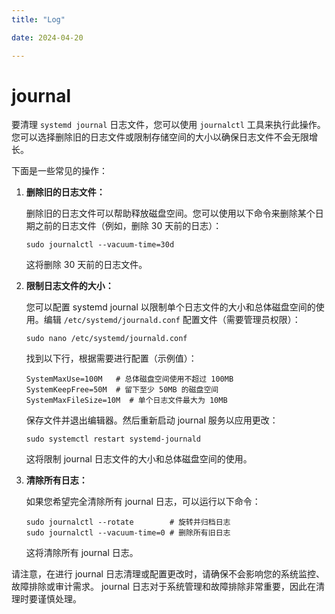 ```yaml
---
title: "Log"

date: 2024-04-20

---
```


# journal

要清理 `systemd journal` 日志文件，您可以使用 `journalctl` 工具来执行此操作。您可以选择删除旧的日志文件或限制存储空间的大小以确保日志文件不会无限增长。

下面是一些常见的操作：

1. **删除旧的日志文件：**

   删除旧的日志文件可以帮助释放磁盘空间。您可以使用以下命令来删除某个日期之前的日志文件（例如，删除 30 天前的日志）：

   ```shell
   sudo journalctl --vacuum-time=30d
   ```

   这将删除 30 天前的日志文件。

2. **限制日志文件的大小：**

   您可以配置 systemd journal 以限制单个日志文件的大小和总体磁盘空间的使用。编辑 `/etc/systemd/journald.conf` 配置文件（需要管理员权限）：

   ```shell
   sudo nano /etc/systemd/journald.conf
   ```

   找到以下行，根据需要进行配置（示例值）：

   ```shell
   SystemMaxUse=100M   # 总体磁盘空间使用不超过 100MB
   SystemKeepFree=50M  # 留下至少 50MB 的磁盘空间
   SystemMaxFileSize=10M  # 单个日志文件最大为 10MB
   ```

   保存文件并退出编辑器。然后重新启动 journal 服务以应用更改：

   ```shell
   sudo systemctl restart systemd-journald
   ```

   这将限制 journal 日志文件的大小和总体磁盘空间的使用。

3. **清除所有日志：**

   如果您希望完全清除所有 journal 日志，可以运行以下命令：

   ```shell
   sudo journalctl --rotate        # 旋转并归档日志
   sudo journalctl --vacuum-time=0 # 删除所有旧日志
   ```

   这将清除所有 journal 日志。

请注意，在进行 journal 日志清理或配置更改时，请确保不会影响您的系统监控、故障排除或审计需求。 journal 日志对于系统管理和故障排除非常重要，因此在清理时要谨慎处理。